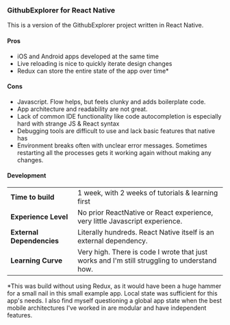 ### GithubExplorer for React Native

This is a version of the GithubExplorer project written in React Native.

#### Pros
- iOS and Android apps developed at the same time
- Live reloading is nice to quickly iterate design changes
- Redux can store the entire state of the app over time*

#### Cons
- Javascript. Flow helps, but feels clunky and adds boilerplate code.
- App architecture and readability are not great.
- Lack of common IDE functionality like code autocompletion is especially hard with strange JS & React syntax
- Debugging tools are difficult to use and lack basic features that native has
- Environment breaks often with unclear error messages. Sometimes restarting all the processes gets it working again without making any changes.

#### Development
|   |  |
| ------------- | ------------- |
| __Time to build__ | 1 week, with 2 weeks of tutorials & learning first |
| __Experience Level__ | No prior ReactNative or React experience, very little Javascript experience. |
| __External Dependencies__ | Literally hundreds. React Native itself is an external dependency. |
| __Learning Curve__ | Very high. There is code I wrote that just works and I'm still struggling to understand how. |

*This was build without using Redux, as it would have been a huge hammer for a small nail in this small example app. Local state was sufficient for this app's needs. I also find myself questioning a global app state when the best mobile architectures I've worked in are modular and have independent features.